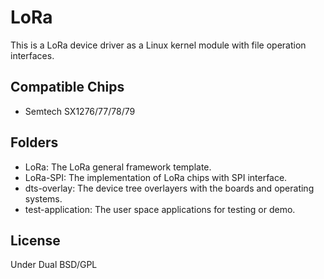 # LoRa
This is a LoRa device driver as a Linux kernel module with file operation interfaces.

## Compatible Chips
* Semtech SX1276/77/78/79

## Folders
* LoRa: The LoRa general framework template.
* LoRa-SPI: The implementation of LoRa chips with SPI interface.
* dts-overlay: The device tree overlayers with the boards and operating systems.
* test-application: The user space applications for testing or demo.

## License
Under Dual BSD/GPL
